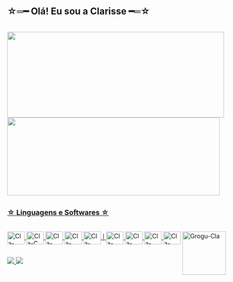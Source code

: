 ## ☆═━ Olá! Eu sou a Clarisse ━═☆
<br>
<div>
  <a href="https://github.com/findingrazor">
  <img height="198em" width="500em" src="https://github-readme-stats.vercel.app/api?username=findingrazor&show_icons=true&theme=dark&hide=contribs,prs&include_all_commits=true">
  <img height="180em" width="490em" src="https://github-readme-stats.vercel.app/api/top-langs/?username=findingrazor&layout=compact&langs_count=16&show_icons=true&theme=dark">
</div>
    
##
### ☆ Linguagens e Softwares ☆ 
<div style="display: inline_block"><br>
  <img align="center" alt="Cla-Java" height="30" width="40" src="https://cdn.jsdelivr.net/gh/devicons/devicon@latest/icons/java/java-original.svg" />
  <img align="center" alt="Cla-C" height="30" width="40" src="https://cdn.jsdelivr.net/gh/devicons/devicon@latest/icons/c/c-original.svg" />
  <img align="center" alt="Cla-Css" height="30" width="40" src="https://cdn.jsdelivr.net/gh/devicons/devicon@latest/icons/css3/css3-original.svg" />
  <img align="center" alt="Cla-Html" height="30" width="40" src="https://cdn.jsdelivr.net/gh/devicons/devicon@latest/icons/html5/html5-original.svg" />
  <img align="center" alt="Cla-SQL" height="30" width="40" src="https://cdn.jsdelivr.net/gh/devicons/devicon@latest/icons/sqldeveloper/sqldeveloper-original.svg" />
  |
  <img align="center" alt="Cla-Eclipse" height="30" width="40" src="https://cdn.jsdelivr.net/gh/devicons/devicon@latest/icons/eclipse/eclipse-original.svg" />
  <img align="center" alt="Cla-Vscode" height="30" width="40" src="https://cdn.jsdelivr.net/gh/devicons/devicon@latest/icons/vscode/vscode-original.svg" />
  <img align="center" alt="Cla-VisualStudio" height="30" width="40" src="https://cdn.jsdelivr.net/gh/devicons/devicon@latest/icons/visualstudio/visualstudio-original.svg" />
  <img align="center" alt="Cla-MySql" height="30" width="40" src="https://cdn.jsdelivr.net/gh/devicons/devicon@latest/icons/mysql/mysql-original.svg" />
  <img align="right" alt="Grogu-Cla" height="100" src="https://media.tenor.com/9k7CtFaopkcAAAAi/grogu-baby-yoda.gif">
</div>

##
<div>
  <a href="mailto:clariamalotti@gmail.com" target="_blank"><img src="https://img.shields.io/badge/Gmail-D14836?style=for-the-badge&logo=gmail&logoColor=white" target="_blank">
  <a href="www.linkedin.com/in/clarisse-amaral-bussolotti-7818882b0" target="_blank"><img src="https://img.shields.io/badge/LinkedIn-0077B5?style=for-the-badge&logo=linkedin&logoColor=white" target="_blank">
</div>

